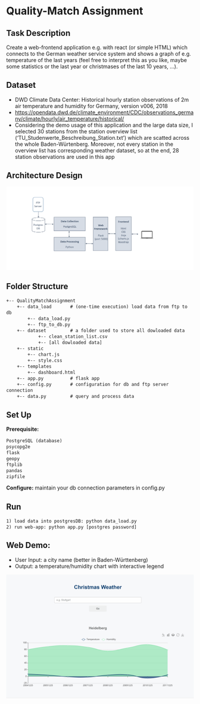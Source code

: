 # Quality-Match Assignment


## Task Description
Create a web-frontend application e.g. with react (or simple HTML) which connects to the German weather service system and shows a graph of e.g. temperature of the last years (feel free to interpret this as you like, maybe some statistics or the last year or christmases of the last 10 years, …).


## Dataset
- DWD Climate Data Center: Historical hourly station observations of 2m air temperature and humidity for Germany, version
v006, 2018
- https://opendata.dwd.de/climate_environment/CDC/observations_germany/climate/hourly/air_temperature/historical/
- Considering the demo usage of this application and the large data size, I selected 30 stations from the station
overview list (‘TU_Studenwerte_Beschreibung_Station.txt’) which are scatted across the whole Baden-Würtenberg. Moreover,
not every station in the overview list has corresponding weather dataset, so at the end, 28 station observations are used in this
app

## Architecture Design
![architecutre](picture/architecture.PNG)

## Folder Structure
```
+-- QualityMatchAssignment
    +-- data_load       # (one-time execution) load data from ftp to db
        +-- data_load.py
        +-- ftp_to_db.py
    +-- dataset         # a folder used to store all dowloaded data
            +-- clean_station_list.csv
            +-- [all dowloaded data]
    +-- static
        +-- chart.js
        +-- style.css
    +-- templates
        +-- dashboard.html
    +-- app.py          # flask app
    +-- config.py       # configuration for db and ftp server connection
    +-- data.py         # query and process data
```

## Set Up
**Prerequisite:**
```
PostgreSQL (database)
psycopg2e
flask
geopy
ftplib
pandas
zipfile
```
**Configure:** maintain your db connection parameters in config.py

## Run
```
1) load data into postgresDB: python data_load.py
2) run web-app: python app.py [postgres password]
```

## Web Demo:
- User Input: a city name (better in Baden-Württenberg)
- Output: a temperature/humidity chart with interactive legend

![demo](picture/demo.gif)




